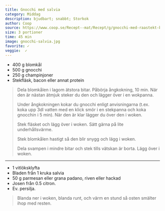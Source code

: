 ```yaml
---
title: Gnocchi med salvia
category: Middag
description: bjudbart; snabbt; Storkok
author: Coop
source: https://www.coop.se/Recept--mat/Recept/g/gnocchi-med-raastekt-blomkaal-svamp-och-salvia/
size: 3 portioner
time: 45 min
image: gnocchi-salvia.jpg
favorite: ✓
veggie:  ✓
---
```


- 400 g blomkål
- 500 g gnocchi
- 250 g champinjoner
- Stekfläsk, bacon eller annat protein

> Dela blomkålen i lagom ätstora bitar. Påbörja ångkokning, 10 min. När den är nästan ätmjuk steker du den och lägger över i en wokpanna.
> 
> Under ångkokningen kokar du gnocchi enligt anvisningarna (t.ex. koka upp 3dl vatten med en klick smör i en stekpanna och koka gnocchin i 5 min). När den är klar lägger du över den i woken.
> 
> Stek fläsket och lägg över i woken. Sätt gärna på lite underhållsvärme.
> 
> Stek blomkålen hastigt så den blir snygg och lägg i woken.
> 
> Dela svampen i mindre bitar och stek tills vätskan är borta. Lägg över i woken.

---

- 1 vitlöksklyfta
- Bladen från 1 kruka salvia
- 50 g parmesan eller grana padano, riven eller hackad
- Josen från 0.5 citron.
- Ev. persilja.

> Blanda ner i woken, blanda runt, och värm en stund så osten smälter ihop med resten.
